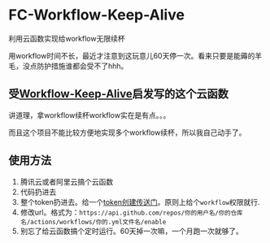 # FC-Workflow-Keep-Alive
利用云函数实现给workflow无限续杯

用workflow时间不长，最近才注意到这玩意儿60天停一次。看来只要是能薅的羊毛，没点防护措施谁都会受不了hhh。
## 受[Workflow-Keep-Alive](https://github.com/zhzhzhy/Workflow-Keep-Alive)启发写的这个云函数

讲道理，拿workflow续杯workflow实在是有点。。。

而且这个项目不能比较方便地实现多个workflow续杯，所以我自己动手了。

## 使用方法

1. 腾讯云或者阿里云搞个云函数
2. 代码扔进去
3. 整个token扔进去。给一个[token创建传送门](https://github.com/settings/tokens)。原则上给个`workflow`权限就行.
4. 修改url。格式为：`https://api.github.com/repos/你的用户名/你的仓库名/actions/workflows/你的.yml文件名/enable`
5. 别忘了给云函数搞个定时运行。60天掉一次嘛，一个月跑一次就够了。
